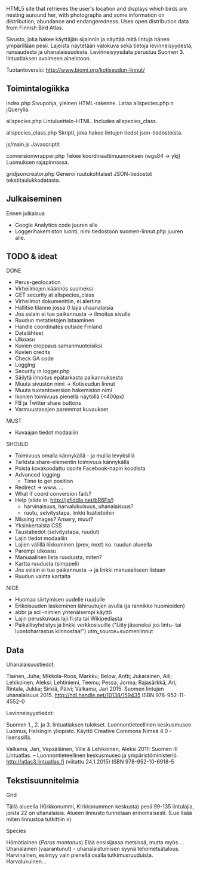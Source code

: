 
HTML5 site that retrieves the user's location and displays which birds are nesting auround her, with photographs and some information on distribution, abundance and endangeredness. Uses open distribution data from Finnish Bird Atlas.

Sivusto, joka hakee käyttäjän sijainnin ja näyttää mitä lintuja hänen ympärillään pesii. Lajeista näytetään valokuva sekä tietoja levinneisyydestä, runsaudesta ja uhanalaisuudesta. Levinneisyysdata perustuu Suomen 3. lintuatlaksen avoimeen aineistoon.

Tuotantoversio: http://www.biomi.org/kotiseudun-linnut/


Toimintalogiikka
----------------

index.php
Sivupohja, yleinen HTML-rakenne. Lataa allspecies.php:n jQuerylla.

allspecies.php
Lintuluettelo-HTML. Includes allspecies_class.

allspecies_class.php
Skripti, joka hakee lintujen tiedot json-tiedostoista.

js/main.js
Javascriptit

conversionwrapper.php
Tekee koordinaattimuunnoksen (wgs84 -> ykj) Luomuksen rajapinnassa.

gridjsoncreator.php
Generoi ruutukohtaiset JSON-tiedostot tekstitaulukkodatasta.


Julkaiseminen
-------------

Ennen julkaisua
- Google Analytics code juuren alle
- Loggerihakemiston luonti, nimi tiedostoon suomen-linnut.php juuren alle.

TODO & ideat
------------

DONE
- Perus-geolocation
- Virheilmojen käännös suomeksi
- GET security at allspecies_class
- Virheilmot dokumenttiin, ei alertina
- Hallitse tilanne jossa 0 lajia uhaanalaisia
- Jos selain ei tue paikannusta -> ilmoitus sivulle 
- Ruudun metatietojen lataaminen
- Handle coordinates outside Finland
- Datalähteet
- Ulkoasu
- Kuvien croppaus samanmuotoisiksi
- Kuvien credits
- Check GA code
- Logging
- Security in logger.php
- Säilytä ilmoitus epätarkasta paikannuksesta
- Muuta sivuston nimi -> Kotiseudun linnut
- Muuta tuotantoversion hakemiston nimi
- Ikonien toimivuus pienellä näytöllä (<400px)
- FB ja Twitter share buttons
- Varmuustasojen paremmat kuvaukset

MUST
- Kuvaajan tiedot modaaliin

SHOULD
- Toimivuus omalla kännykällä - ja muilla levyksillä
- Tarkista share-elementin toimivuus kännykällä
- Poista kovakoodattu osoite Facebook-napin koodista
- Advanced logging
	- Time to get position
- Redirect -> www. ...
- What if coord conversion fails?
- Help (slide in: http://jsfiddle.net/bR6Fs/)
	- harvinaisuus, harvalukuisuus, uhanalaisuus?
	- ruutu, selvitystapa, linkki lisätietoihin
- Missing images? Ansery, muut?
- Yksinkertaista CSS
- Taustatiedot (selvitystapa, ruudut)
- Lajin tiedot modaaliin
- Lajien välillä liikkuminen (prev, next) ko. ruudun alueella
- Parempi ulkoasu
- Manuaalinen lista ruuduista, miten?
- Kartta ruudusta (simppeli)
- Jos selain ei tue paikannusta -> ja linkki manuaaliseen listaan
- Ruudun vainta kartalta

NICE
- Huomaa siirtymisen uudelle ruudulle
- Erikoisuuden laskeminen lähiruutujen avulla (ja rannikko huomioiden)
- abbr ja sci -nimien yhtenäisempi käyttö
- Lajin peruskuvaus laji.fi:sta tai Wikipediasta
- Paikallisyhdistys ja linkki verkkosivuille ("Liity jäseneksi jos lintu- tai luontoharrastus kiinnostaa!") utm_source=suomenlinnut


Data
----

Uhanalaisuustiedot:

Tiainen, Juha; Mikkola-Roos, Markku; Below, Antti; Jukarainen, Aili; Lehikoinen, Aleksi; Lehtiniemi, Teemu; Pessa, Jorma; Rajasärkkä, Ari; Rintala, Jukka; Sirkiä, Päivi; Valkama, Jari 2015: Suomen lintujen uhanalaisuus 2015. http://hdl.handle.net/10138/159435 ISBN 978-952-11-4552-0


Levinneisyystiedot:

Suomen 1., 2. ja 3. lintuatlaksen tulokset. Luonnontieteellinen keskusmuseo Luomus, Helsingin yliopisto. Käyttö Creative Commons Nimeä 4.0 -lisenssillä.

Valkama, Jari, Vepsäläinen, Ville & Lehikoinen, Aleksi 2011: Suomen III Lintuatlas. – Luonnontieteellinen keskusmuseo ja ympäristöministeriö. <http://atlas3.lintuatlas.fi> (viitattu 24.1.2015) ISBN 978-952-10-6918-5


Tekstisuunnitelmia
------------------

Grid

Tällä alueella (Kirkkonummi, Kirkkonummen keskusta) pesii 99-135 lintulajia, joista 22 on uhanalaisia. Alueen linnusto tunnetaan erinomaisesti. (Lue lisää miten linnustoa tutkittiin &raquo;)


Species

Hömötiainen (<em>Parus montanus</em>)
Elää ensisijassa metsissä, mutta myös ...
Uhanalainen (vaarantunut) - uhanalaistumisen syynä tehometsätalous.
Harvinainen, esiintyy vain pienellä osalla tutkimusruuduista.
Harvalukuinen...

